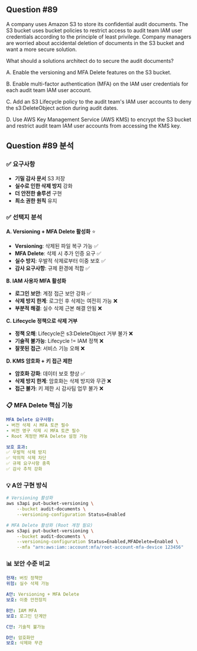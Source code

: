 ## Question #89
A company uses Amazon S3 to store its confidential audit documents. 
The S3 bucket uses bucket policies to restrict access to audit team IAM user credentials according to the principle of least privilege. 
Company managers are worried about accidental deletion of documents in the S3 bucket and want a more secure solution.

What should a solutions architect do to secure the audit documents?

A. Enable the versioning and MFA Delete features on the S3 bucket.

B. Enable multi-factor authentication (MFA) on the IAM user credentials for each audit team IAM user account.

C. Add an S3 Lifecycle policy to the audit team's IAM user accounts to deny the s3:DeleteObject action during audit dates.

D. Use AWS Key Management Service (AWS KMS) to encrypt the S3 bucket and restrict audit team IAM user accounts from accessing the KMS key.

## Question #89 분석

### ✅ 요구사항
- **기밀 감사 문서** S3 저장
- **실수로 인한 삭제 방지** 강화
- **더 안전한 솔루션** 구현
- **최소 권한 원칙** 유지

### ✅ 선택지 분석

**A. Versioning + MFA Delete 활성화** ⭐
- **Versioning**: 삭제된 파일 복구 가능 ✅
- **MFA Delete**: 삭제 시 추가 인증 요구 ✅
- **실수 방지**: 우발적 삭제로부터 이중 보호 ✅
- **감사 요구사항**: 규제 환경에 적합 ✅

**B. IAM 사용자 MFA 활성화**
- **로그인 보안**: 계정 접근 보안 강화 ✅
- **삭제 방지 한계**: 로그인 후 삭제는 여전히 가능 ❌
- **부분적 해결**: 실수 삭제 근본 해결 안됨 ❌

**C. Lifecycle 정책으로 삭제 거부**
- **정책 오해**: Lifecycle은 s3:DeleteObject 거부 불가 ❌
- **기술적 불가능**: Lifecycle != IAM 정책 ❌
- **잘못된 접근**: 서비스 기능 오해 ❌

**D. KMS 암호화 + 키 접근 제한**
- **암호화 강화**: 데이터 보호 향상 ✅
- **삭제 방지 한계**: 암호화는 삭제 방지와 무관 ❌
- **접근 불가**: 키 제한 시 감사팀 업무 불가 ❌

### 📋 MFA Delete 핵심 기능

```yaml
MFA Delete 요구사항:
- 버전 삭제 시 MFA 토큰 필수
- 버전 영구 삭제 시 MFA 토큰 필수
- Root 계정만 MFA Delete 설정 가능

보호 효과:
✅ 우발적 삭제 방지
✅ 악의적 삭제 차단
✅ 규제 요구사항 충족
✅ 감사 추적 강화
```

### 💡 A안 구현 방식

```bash
# Versioning 활성화
aws s3api put-bucket-versioning \
    --bucket audit-documents \
    --versioning-configuration Status=Enabled

# MFA Delete 활성화 (Root 계정 필요)
aws s3api put-bucket-versioning \
    --bucket audit-documents \
    --versioning-configuration Status=Enabled,MFADelete=Enabled \
    --mfa "arn:aws:iam::account:mfa/root-account-mfa-device 123456"
```

### 📊 보안 수준 비교

```yaml
현재: 버킷 정책만
위험: 실수 삭제 가능

A안: Versioning + MFA Delete
보호: 이중 안전장치

B안: IAM MFA
보호: 로그인 단계만

C안: 기술적 불가능

D안: 암호화만
보호: 삭제와 무관
```
